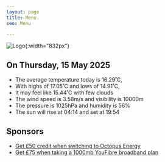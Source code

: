 ```yaml
---
layout: page
title: Menu
seo: Menu

---
```


![Logo](/images/logo.jpg){:width="832px"}

<!-- weather_marker starts -->
## On Thursday, 15 May 2025

- The average temperature today is 16.29˚C,
- With highs of 17.05˚C and lows of 14.91˚C,
- It may feel like 15.44˚C with few clouds
- The wind speed is 3.58m/s and visibility is 10000m
- The pressure is 1025hPa and humidity is 56%
- The sun will rise at 04:14 and set at 19:54

<!-- weather_marker ends -->

## Sponsors

- [Get £50 credit when switching to Octopus Energy](https://bit.ly/3oD1nnS)
- [Get £75 when taking a 1000mb YouFibre broadband plan](https://aklam.io/91zWhU?)
